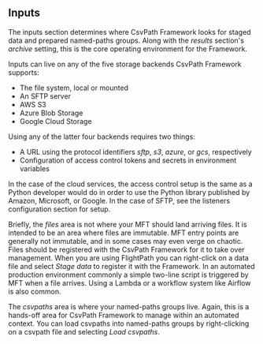 ## Inputs

The inputs section determines where CsvPath Framework looks for staged data and prepared named-paths groups. Along with the <i>results</i> section's <i>archive</i> setting, this is the core operating environment for the Framework.

Inputs can live on any of the five storage backends CsvPath Framework supports:
- The file system, local or mounted
- An SFTP server
- AWS S3
- Azure Blob Storage
- Google Cloud Storage

Using any of the latter four backends requires two things:
- A URL using the protocol identifiers <i>sftp</i>, <i>s3</i>, <i>azure</i>, or <i>gcs</i>, respectively
- Configuration of access control tokens and secrets in environment variables

In the case of the cloud services, the access control setup is the same as a Python developer would do in order to use the Python library published by Amazon, Microsoft, or Google. In the case of SFTP, see the listeners configuration section for setup.

Briefly, the <i>files</i> area is not where your MFT should land arriving files. It is intended to be an area where files are immutable. MFT entry points are generally not immutable, and in some cases may even verge on chaotic. Files should be registered with the CsvPath Framework for it to take over management. When you are using FlightPath you can right-click on a data file and select <i>Stage data</i> to register it with the Framework. In an automated production environment commonly a simple two-line script is triggered by MFT when a file arrives. Using a Lambda or a workflow system like Airflow is also common.

The <i>csvpaths</i> area is where your named-paths groups live. Again, this is a hands-off area for CsvPath Framework to manage within an automated context. You can load csvpaths into named-paths groups by right-clicking on a csvpath file and selecting <i>Load csvpaths</i>.

